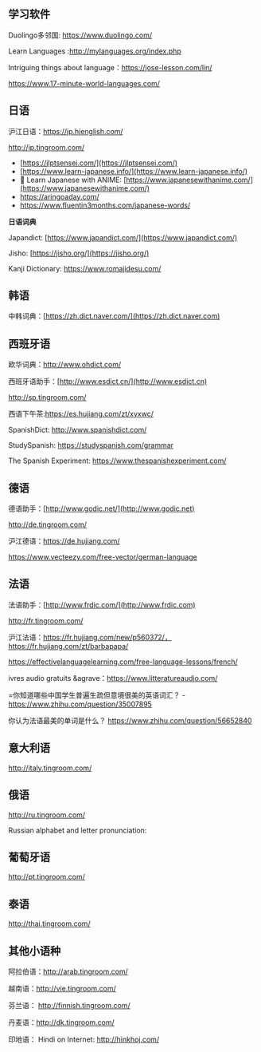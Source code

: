 ## 学习软件

Duolingo多邻国: https://www.duolingo.com/

Learn Languages :http://mylanguages.org/index.php

Intriguing things about language：https://jose-lesson.com/lin/

https://www.17-minute-world-languages.com/

## 日语

沪江日语：https://jp.hjenglish.com/

http://jp.tingroom.com/

* [https://jlptsensei.com/](https://jlptsensei.com/)
* [https://www.learn-japanese.info/](https://www.learn-japanese.info/)
*  🌸 Learn Japanese with ANIME: [https://www.japanesewithanime.com/](https://www.japanesewithanime.com/)  
*  https://aringoaday.com/
*  https://www.fluentin3months.com/japanese-words/

**日语词典**

Japandict: [https://www.japandict.com/](https://www.japandict.com/)

Jisho: [https://jisho.org/](https://jisho.org/)

Kanji Dictionary: https://www.romajidesu.com/



## 韩语

中韩词典：[https://zh.dict.naver.com/](https://zh.dict.naver.com)



## 西班牙语

欧华词典：http://www.ohdict.com/

西班牙语助手：[http://www.esdict.cn/](http://www.esdict.cn)

http://sp.tingroom.com/

西语下午茶:https://es.hujiang.com/zt/xyxwc/

SpanishDict: http://www.spanishdict.com/

StudySpanish: https://studyspanish.com/grammar

The Spanish Experiment: https://www.thespanishexperiment.com/

## 德语

德语助手：[http://www.godic.net/](http://www.godic.net)

http://de.tingroom.com/

沪江德语：https://de.hujiang.com/

https://www.vecteezy.com/free-vector/german-language

## 法语

法语助手：[http://www.frdic.com/](http://www.frdic.com)

http://fr.tingroom.com/

沪江法语：https://fr.hujiang.com/new/p560372/， https://fr.hujiang.com/zt/barbapapa/

https://effectivelanguagelearning.com/free-language-lessons/french/

ivres audio gratuits &agrave：https://www.litteratureaudio.com/

=你知道哪些中国学生普遍生疏但意境很美的英语词汇？ - https://www.zhihu.com/question/35007895

 你认为法语最美的单词是什么？ https://www.zhihu.com/question/56652840

## 意大利语

http://italy.tingroom.com/



## 俄语

http://ru.tingroom.com/

Russian alphabet and letter pronunciation:

## 葡萄牙语

http://pt.tingroom.com/



## 泰语

http://thai.tingroom.com/

## 其他小语种

阿拉伯语：http://arab.tingroom.com/

越南语：http://vie.tingroom.com/

芬兰语： http://finnish.tingroom.com/

丹麦语：http://dk.tingroom.com/

印地语： Hindi on Internet: http://hinkhoj.com/